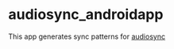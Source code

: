 audiosync_androidapp
====================
This app generates sync patterns for [audiosync](https://github.com/antonxy/audiosync)